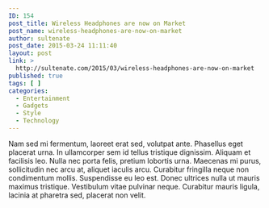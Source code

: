 ```yaml
---
ID: 154
post_title: Wireless Headphones are now on Market
post_name: wireless-headphones-are-now-on-market
author: sultenate
post_date: 2015-03-24 11:11:40
layout: post
link: >
  http://sultenate.com/2015/03/wireless-headphones-are-now-on-market
published: true
tags: [ ]
categories:
  - Entertainment
  - Gadgets
  - Style
  - Technology
---
```

Nam sed mi fermentum, laoreet erat sed, volutpat ante. Phasellus eget placerat urna. In ullamcorper sem id tellus tristique dignissim. Aliquam et facilisis leo. Nulla nec porta felis, pretium lobortis urna. Maecenas mi purus, sollicitudin nec arcu at, aliquet iaculis arcu. Curabitur fringilla neque non condimentum mollis. Suspendisse eu leo est. Donec ultrices nulla ut mauris maximus tristique. Vestibulum vitae pulvinar neque. Curabitur mauris ligula, lacinia at pharetra sed, placerat non velit. 